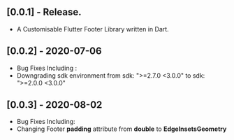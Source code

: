 ## [0.0.1] - Release.

* A Customisable Flutter Footer Library written in Dart.

## [0.0.2] - 2020-07-06

* Bug Fixes Including :
* Downgrading sdk environment from sdk: ">=2.7.0 <3.0.0" to sdk: ">=2.0.0 <3.0.0"

## [0.0.3] - 2020-08-02

* Bug Fixes Including:
* Changing Footer **padding** attribute from **double** to **EdgeInsetsGeometry**